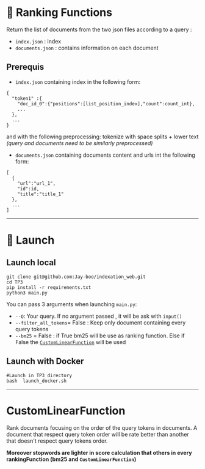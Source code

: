 # :round_pushpin: Ranking Functions

Return the list of documents from the two json files according to a query :
 - `index.json` : index 
 -  `documents.json` : contains information on each document




## Prerequis

- `index.json` containing index in the following form:
```
{
  "token1" :{
    "doc_id_0":{"positions":[list_position_index],"count":count_int},
    ...
  },
  ...
}
```
and with the following preprocessing: tokenize with space splits + lower text *(query and documents need to be similarly preprocessed)*


- `documents.json` containing documents content and urls int the following form:

```
[
  {
    "url":"url_1",
    "id":id,
    "title":"title_1"
  },
  ...
]
```




***

# :rocket: Launch 

## Launch local

```
git clone git@github.com:Jay-boo/indexation_web.git
cd TP3
pip install -r requirements.txt 
python3 main.py 
```

You can pass 3 arguments when launching `main.py`:
- `--Q`: Your query. If no argument passed , it will be ask with `input()`
- `--filter_all_tokens`= False : Keep only document containing every query tokens
- `--bm25` = False : if True bm25 will be use as ranking function. Else if False the [`CustomLinearFunction`](query/customLinearFunction.py) will be used  


## Launch with Docker

```
#Launch in TP3 directory
bash  launch_docker.sh
```
***

# CustomLinearFunction

Rank documents focusing on the order of the query tokens in documents.
A document that respect query token order will be rate better than another that doesn't respect query tokens order. 



**Moreover stopwords are lighter in score calculation that others in every rankingFunction (bm25 and `CustomLinearFunction`)**


